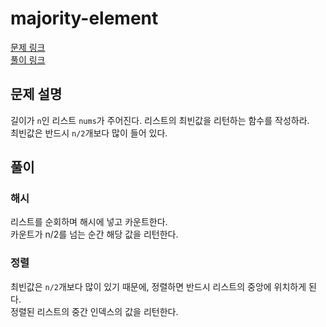 # majority-element
[문제 링크](https://leetcode.com/problems/majority-element/ )  
[풀이 링크](majority-element.py )  

## 문제 설명
길이가 `n`인 리스트 `nums`가 주어진다. 리스트의 최빈값을 리턴하는 함수를 작성하라.  
최빈값은 반드시 `n/2`개보다 많이 들어 있다.

## 풀이
### 해시
리스트를 순회하며 해시에 넣고 카운트한다.  
카운트가 n/2를 넘는 순간 해당 값을 리턴한다.
### 정렬
최빈값은 `n/2`개보다 많이 있기 때문에, 정렬하면 반드시 리스트의 중앙에 위치하게 된다.  
정렬된 리스트의 중간 인덱스의 값을 리턴한다.  
